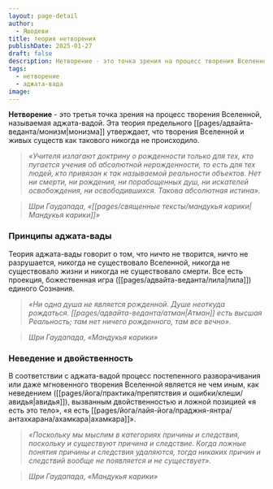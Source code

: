 ```yaml
---
layout: page-detail
author:
  - Яшодеви
title: теория нетворения
publishDate: 2025-01-27
draft: false
description: Нетворение - это точка зрения на процесс творения Вселенной, называемая аджата-вадой. Эта теория предельного монизма утверждает, что творения Вселенной и живых существ как такового никогда не происходило.
tags:
  - нетворение
  - аджата-вада
image:
---
```

**Нетворение** - это третья точка зрения на процесс творения Вселенной, называемая аджата-вадой. Эта теория предельного [[pages/адвайта-веданта/монизм|монизма]] утверждает, что творения Вселенной и живых существ как такового никогда не происходило.

>*«Учителя излагают доктрину о рожденности только для тех, кто пугается учения об абсолютной нерожденности, то есть для тех людей, кто привязан к так называемой реальности объектов. Нет ни смерти, ни рождения, ни порабощенных душ, ни искателей освобождения, ни освободившихся. Такова абсолютная истина».*

>*Шри Гаудапада, «[[pages/священные тексты/мандукья карики|Мандукья карики]]»*

### Принципы аджата-вады

Теория аджата-вады говорит о том, что ничто не творится, ничто не разрушается, никогда не существовало Вселенной, никогда не существовало жизни и никогда не существовало смерти. Все есть проекция, божественная игра ([[pages/адвайта-веданта/лила|лила]]) единого Сознания.

>*«Ни одна душа не является рожденной.  Душе неоткуда рождаться.  [[pages/адвайта-веданта/атман|Атман]] есть высшая Реальность; там нет ничего рожденного, там все вечно».* 

>*Шри Гаудапада, «Мандукья карики»*

### Неведение и двойственность

В соответствии с аджата-вадой процесс постепенного разворачивания или даже мгновенного творения Вселенной является не чем иным, как неведением ([[pages/йога/практика/препятствия и ошибки/клеши/авидья|авидья]]), вызванным двойственностью и ложной позицией «я есть это тело», «я есть [[pages/йога/лайя-йога/праджня-янтра/антахкарана/ахамкара|ахамкара]]».

>*«Поскольку мы мыслим в категориях причины и следствия, поскольку и существуют причина и следствие. Когда ложные понятия причины и следствия удаляются, тогда никаких причин и следствий вообще не появляется и не существует».*  

>*Шри Гаудапада, «Мандукья карики»*